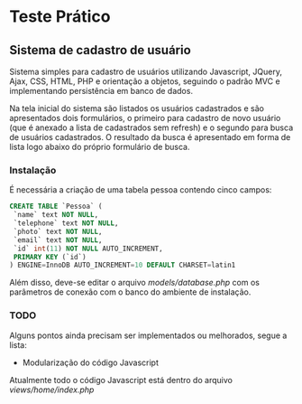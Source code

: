 Teste Prático
====================

Sistema de cadastro de usuário
---------------------

Sistema simples para cadastro de usuários utilizando Javascript, JQuery,
Ajax, CSS, HTML, PHP e orientação a objetos, seguindo o padrão MVC e
implementando persistência em banco de dados.



Na tela inicial do sistema são listados os usuários cadastrados e são
apresentados dois formulários, o primeiro para cadastro de novo usuário
(que é anexado a lista de cadastrados sem refresh) e o segundo para busca
de usuários cadastrados. O resultado da busca é apresentado em forma de
lista logo abaixo do próprio formulário de busca.


### Instalação
É necessária a criação de uma tabela pessoa contendo cinco campos:

```sql
CREATE TABLE `Pessoa` (
 `name` text NOT NULL,
 `telephone` text NOT NULL,
 `photo` text NOT NULL,
 `email` text NOT NULL,
 `id` int(11) NOT NULL AUTO_INCREMENT,
 PRIMARY KEY (`id`)
) ENGINE=InnoDB AUTO_INCREMENT=10 DEFAULT CHARSET=latin1
```

Além disso, deve-se editar o arquivo *models/database.php* com os parâmetros
de conexão com o banco do ambiente de instalação.

### TODO
Alguns pontos ainda precisam ser implementados ou melhorados, segue a lista:


* Modularização do código Javascript


Atualmente todo o código Javascript está dentro do arquivo *views/home/index.php*

